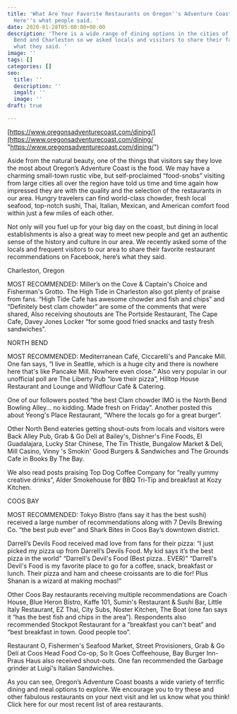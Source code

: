 ```yaml
---
title: 'What Are Your Favorite Restaurants on Oregon''s Adventure Coast? We asked.
  Here''s what people said. '
date: 2020-01-28T05:00:00+00:00
description: 'There is a wide range of dining options in the cities of Coos Bay, North
  Bend and Charleston so we asked locals and visitors to share their favorites. Here''s
  what they said. '
image: ''
tags: []
categories: []
seo:
  title: ''
  description: ''
  imgalt: ''
  image: ''
draft: true

---
```


[https://www.oregonsadventurecoast.com/dining/](https://www.oregonsadventurecoast.com/dining/ "https://www.oregonsadventurecoast.com/dining/")

  
Aside from the natural beauty, one of the things that visitors say they love the most about Oregon’s Adventure Coast is the food. We may have a charming small-town rustic vibe, but self-proclaimed “food-snobs” visiting from large cities all over the region have told us time and time again how impressed they are with the quality and the selection of the restaurants in our area. Hungry travelers can find world-class chowder, fresh local seafood, top-notch sushi, Thai, Italian, Mexican, and American comfort food within just a few miles of each other.

Not only will you fuel up for your big day on the coast, but dining in local establishments is also a great way to meet new people and get an authentic sense of the history and culture in our area. We recently asked some of the locals and frequent visitors to our area to share their favorite restaurant recommendations on Facebook, here’s what they said.

Charleston, Oregon

MOST RECOMMENDED: Miller’s on the Cove & Captain's Choice and Fisherman's Grotto. The High Tide in Charleston also got plenty of praise from fans. “High Tide Cafe has awesome chowder and fish and chips” and “Definitely best clam chowder” are some of the comments that were shared, Also receiving shoutouts are The Portside Restaurant, The Cape Cafe, Davey Jones Locker “for some good fried snacks and tasty fresh sandwiches”.

NORTH BEND

MOST RECOMMENDED: Mediterranean Café, Ciccarelli's and Pancake Mill. One fan says, “I live in Seattle, which is a huge city and there is nowhere here that's like Pancake Mill. Nowhere even close.” Also very popular in our unofficial poll are The Liberty Pub “love their pizza”, Hilltop House Restaurant and Lounge and Wildflour Café & Catering.

One of our followers posted “the best Clam chowder IMO is the North Bend Bowling Alley... no kidding. Made fresh on Friday”. Another posted this about Yeong's Place Restaurant, “Where the locals go for a great burger”.

Other North Bend eateries getting shout-outs from locals and visitors were Back Alley Pub, Grab & Go Deli at Bailey's, Dishner's Fine Foods, El Guadalajara, Lucky Star Chinese, The Tin Thistle, Bungalow Market & Deli, Mill Casino, Vinny 's Smokin' Good Burgers & Sandwiches and The Grounds Cafe in Books By The Bay.

We also read posts praising Top Dog Coffee Company for “really yummy creative drinks”, Alder Smokehouse for BBQ Tri-Tip and breakfast at Kozy Kitchen.

COOS BAY

MOST RECOMMENDED: Tokyo Bistro (fans say it has the best sushi) received a large number of recommendations along with 7 Devils Brewing Co. “the best pub ever” and Shark Bites in Coos Bay’s downtown district.

Darrell’s Devils Food received mad love from fans for their pizza: “I just picked my pizza up from Darrell’s Devils Food. My kid says it’s the best pizza in the world” “Darrell's Devil's Food (Best pizza.. EVER)” “Darrell's Devil's Food is my favorite place to go for a coffee, snack, breakfast or lunch. Their pizza and ham and cheese croissants are to die for! Plus Shanan is a wizard at making mochas!”

Other Coos Bay restaurants receiving multiple recommendations are Coach House, Blue Heron Bistro, Kaffe 101, Sumin's Restaurant & Sushi Bar, Little Italy Restaurant, EZ Thai, City Subs, Noster Kitchen, The Boat (one fan says it “has the best fish and chips in the area”). Respondents also recommended Stockpot Restaurant for a “breakfast you can't beat” and “best breakfast in town. Good people too”.

Restaurant O, Fishermen's Seafood Market, Street Provisioners, Grab & Go Deli at Coos Head Food Co-op, So It Goes Coffeehouse, Bay Burger Inn-Praus Haus also received shout-outs. One fan recommended the Garbage grinder at Luigi's Italian Sandwiches.

  
As you can see, Oregon’s Adventure Coast boasts a wide variety of terrific dining and meal options to explore. We encourage you to try these and other fabulous restaurants on your next visit and let us know what you think! Click here for our most recent list of area restaurants.